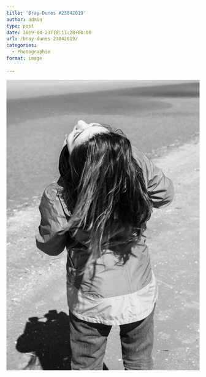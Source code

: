 ```yaml
---
title: 'Bray-Dunes #23042019'
author: admin
type: post
date: 2019-04-23T18:17:28+00:00
url: /bray-dunes-23042019/
categories:
  - Photographie
format: image

---
```

![Bray-Dunes #23042019](./img_0100.jpg)